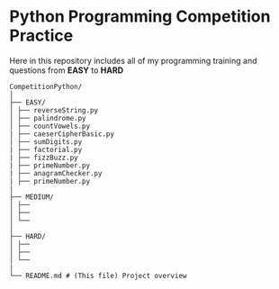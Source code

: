 # Python Programming Competition Practice

Here in this repository includes all of my programming training and questions from **EASY** to **HARD**

```
CompetitionPython/
│
├── EASY/
│ ├── reverseString.py
│ ├── palindrome.py
│ ├── countVowels.py
| ├── caeserCipherBasic.py
│ ├── sumDigits.py
| ├── factorial.py
| ├── fizzBuzz.py
| ├── primeNumber.py
| ├── anagramChecker.py
| ├── primeNumber.py
| 
├── MEDIUM/
│ ├── 
│ ├── 
│ └── 
│
├── HARD/
│ ├── 
│ ├── 
│ └── 
|
└── README.md # (This file) Project overview
```
